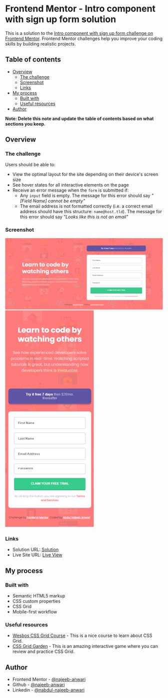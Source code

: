 # Frontend Mentor - Intro component with sign up form solution

This is a solution to the [Intro component with sign up form challenge on Frontend Mentor](https://www.frontendmentor.io/challenges/intro-component-with-signup-form-5cf91bd49edda32581d28fd1). Frontend Mentor challenges help you improve your coding skills by building realistic projects. 

## Table of contents

- [Overview](#overview)
  - [The challenge](#the-challenge)
  - [Screenshot](#screenshot)
  - [Links](#links)
- [My process](#my-process)
  - [Built with](#built-with)
  - [Useful resources](#useful-resources)
- [Author](#author)

**Note: Delete this note and update the table of contents based on what sections you keep.**

## Overview

### The challenge

Users should be able to:

- View the optimal layout for the site depending on their device's screen size
- See hover states for all interactive elements on the page
- Receive an error message when the `form` is submitted if:
  - Any `input` field is empty. The message for this error should say *"[Field Name] cannot be empty"*
  - The email address is not formatted correctly (i.e. a correct email address should have this structure: `name@host.tld`). The message for this error should say *"Looks like this is not an email"*

### Screenshot

![](./screeshots/desktop-design.png)
![](./screeshots/mobile-design.png)

### Links

- Solution URL: [Solution](https://github.com/najeeb-anwari/intro-component-with-signup-form-using-grid)
- Live Site URL: [Live View](https://najeeb-anwari.github.io/intro-component-with-signup-form-using-grid/)

## My process

### Built with

- Semantic HTML5 markup
- CSS custom properties
- CSS Grid
- Mobile-first workflow

### Useful resources

- [Wesbos CSS Grid Course](https://www.youtube.com/playlist?list=PLu8EoSxDXHP5CIFvt9-ze3IngcdAc2xKG) - This is a nice course to learn about CSS Grid.
- [CSS Grid Garden](https://cssgridgarden.com/) - This is an amazing interactive game where you can review and practice CSS Grid. 


## Author

- Frontend Mentor - [@najeeb-anwari](https://www.frontendmentor.io/profile/najeeb-anwari)
- Github - [@najeeb-anwari](https://github.com/najeeb-anwari)
- Linkedin - [@nabdul-najeeb-anwari](https://www.linkedin.com/in/abdul-najeeb-anwari/)
